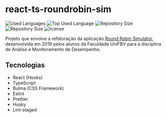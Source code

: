 # react-ts-roundrobin-sim

<p align="flex-start">
<img alt="Used Languages" src="https://img.shields.io/github/languages/count/rafamatoso/react-ts-roundrobin-sim?color=blue">
<img alt="Top Used Language" src="https://img.shields.io/github/languages/top/rafamatoso/react-ts-roundrobin-sim?color=blue">
<img alt="Repository Size" src="https://img.shields.io/github/repo-size/rafamatoso/react-ts-roundrobin-sim">
<img alt="Repository Size" src="https://img.shields.io/github/last-commit/rafamatoso/react-ts-roundrobin-sim">
<img alt="license" src="https://img.shields.io/github/license/rafamatoso/react-ts-roundrobin-sim">
</p>

Projeto que envolve a refatoração da aplicação [Round Robin Simulator](https://github.com/rafamatoso/roundrobinsim-reactsj), desenvolvida em 2019 pelos alunos da Faculdade UniFBV para a disciplina de Análise e Monitoramento de Desempenho.

## Tecnologias

- React (Hooks)
- TypeScript
- Bulma (CSS Framework)
- Eslint
- Prettier
- Husky
- Lint-staged
